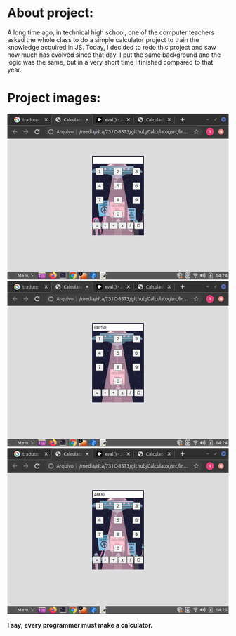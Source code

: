 # About project:

A long time ago, in technical high school, one of the computer teachers asked the whole class to do a simple calculator project to train the knowledge acquired in JS. Today, I decided to redo this project and saw how much has evolved since that day. I put the same background and the logic was the same, but in a very short time I finished compared to that year.

# Project images: 

<img src="./ImagensGithub/Calculator.png" />
<img src="./ImagensGithub/Exemplo.png" />
<img src="./ImagensGithub/ResultOfExemplo.png" />


**I say, every programmer must make a calculator.**


